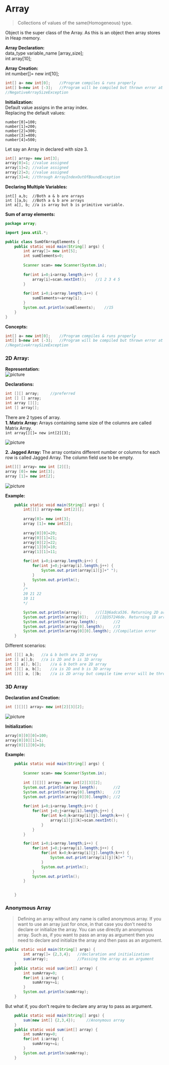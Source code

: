 # Array

>Collections of values of the same(Homogeneous) type. 

Object is the super class of the Array. As this is an object then array stores in Heap memory.

**Array Declaration:**  
data_type variable_name [array_size];  
int array[10];

**Array Creation:**  
int number[]= new int[10];

```java
int[] a= new int[0];    //Program compiles & runs properly
int[] b=new int [-3];   //Program will be compiled but thrown error at run time. 
//NegativeArraySizeException
```

**Initialization:**  
Default value assigns in the array index.  
Replacing the default values:
```
number[0]=100;
number[1]=200;
number[2]=300;
number[3]=400;
number[4]=500;
```
Let say an Array in declared with size 3.  
```java
int[] array= new int[3];
array[0]=1; //value assigned
array[1]=2; //value assigned
array[2]=3; //value assigned
array[3]=4; //through ArrayIndexOutOfBoundException 
```
**Declaring Multiple Variables:**  
```
int[] a,b;  //Both a & b are arrays
int []a,b;  //Both a & b are arrays
int a[], b; //a is array but b is primitive variable.
```
**Sum of array elements:**
```java
package array;

import java.util.*;

public class SumOfArrayElements {
	public static void main(String[] args) {
		int array[]= new int[5];
		int sumElements=0;
		
		Scanner scan= new Scanner(System.in);
		
		for(int i=0;i<array.length;i++) {
			array[i]=scan.nextInt();    //1 2 3 4 5
		}
		
		for(int i=0;i<array.length;i++) {
			sumElements+=array[i];
		}
		System.out.println(sumElements);    //15
	}
}
```
**Concepts:**  
```java
int[] a= new int[0];    //Program compiles & runs properly
int[] b=new int [-3];   //Program will be compiled but thrown error at run time. 
//NegativeArraySizeException
```
### 2D Array:

**Representation:**  
![picture](Pictures/2DArray.png)

**Declarations:**  
```java
int [][] array;     //preferred
int [] [] array;
int array [][];
int [] array[];
```
There are 2 types of array.  
**1. Matrix Array:** Arrays containing same size of the columns are called Matrix Array.  
`int array[][]= new int[2][3];`

![picture](Pictures/matrix.png)

**2. Jagged Array:** The array contains different number or columns for each row is called Jagged Array. The column field use to be empty.  

```java
int[][] array= new int [2][];
array [0]= new int[3];
array [1]= new int[2];
```
![picture](Pictures/jagged.png)

**Example:**
```java
	public static void main(String[] args) {		
		int[][] array=new int[2][];
		
		array[0]= new int[3];
		array [1]= new int[2];
		
		array[0][0]=20;
		array[0][1]=21;
		array[0][2]=22;
		array[1][0]=10;
		array[1][1]=11;

		for(int i=0;i<array.length;i++) {
			for(int j=0;j<array[i].length;j++) {
				System.out.print(array[i][j]+" ");
			}
			System.out.println();
		}
        /*
        20 21 22 
        10 11 
        */

        System.out.println(array);		//[[I@6adca536. Returning 2D array class. For 2D array [[, for integer I.
		System.out.println(array[0]);	//[I@357246de. Returning 1D array class. For 1D array [, for integer I.
        System.out.println(array.length);		//2 
		System.out.println(array[0].length);	//3
		System.out.println(array[0][0].length);	//Compilation error
	}
```

Different scenarios:  
```java
int [][] a,b;   //a & b both are 2D array
int [] a[],b;   //a is 2D and b is 1D array
int [] a[], b[];    //a & b both are 2D array
int [][] a, b[];    //a is 2D and b is 3D array
int [][] a, []b;    //a is 2D array but compile time error will be thrown for b.
```

### 3D Array

**Declaration and Creation:**  
```java
int [][][] array= new int[2][3][2];
```
![picture](Pictures/3DArray.png)

**Initialization:**
```java
array[0][0][0]=100;
array[0][0][1]=1;
array[0][1][0]=10;
```
**Example:**
```java
	public static void main(String[] args) {
		
		Scanner scan= new Scanner(System.in); 
		
		int [][][] array= new int[2][3][2];
		System.out.println(array.length);		//2
		System.out.println(array[0].length);	//3
		System.out.println(array[0][0].length);	//2
		
		for(int i=0;i<array.length;i++) {
			for(int j=0;j<array[i].length;j++) {
				for(int k=0;k<array[i][j].length;k++) {
					array[i][j][k]=scan.nextInt();
				}
			}
		}

		for(int i=0;i<array.length;i++) {
			for(int j=0;j<array[i].length;j++) {
				for(int k=0;k<array[i][j].length;k++) {
					System.out.print(array[i][j][k]+" ");
				}
				System.out.println();
			}
			System.out.println();
		}
		

	}
```
### Anonymous Array
>Defining an array without any name is called anonymous array.
If you want to use an array just for once, in that case you don't need to declare or initialize the array. You can use directly an anonymous array. Such as, if you want to pass an array as argument then you need to declare and initialize the array and then pass as an argument.

```java
public static void main(String[] args) {	
		int array[]= {2,3,4};	//declaration and initialization
		sum(array);				//Passing the array as an argument 
	}
	public static void sum(int[] array) {
		int sumArray=0;
		for(int i:array) {
			sumArray+=i;
		}
		System.out.println(sumArray);		
	}
```
But what if, you don't require to declare any array to pass as argument.
```java
	public static void main(String[] args) {	
		sum(new int[] {2,3,4});     //Anonymous array
	}
	public static void sum(int[] array) {
		int sumArray=0;
		for(int i:array) {
			sumArray+=i;
		}
		System.out.println(sumArray);		
	}
```